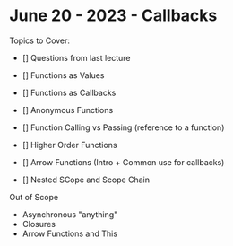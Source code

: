 # June 20 - 2023 - Callbacks

Topics to Cover:

* [] Questions from last lecture




* [] Functions as Values
* [] Functions as Callbacks
* [] Anonymous Functions
* [] Function Calling vs Passing (reference to a function)
* [] Higher Order Functions
* [] Arrow Functions (Intro + Common use for callbacks)
* [] Nested SCope and Scope Chain



Out of Scope
- Asynchronous "anything"
- Closures
- Arrow Functions and This